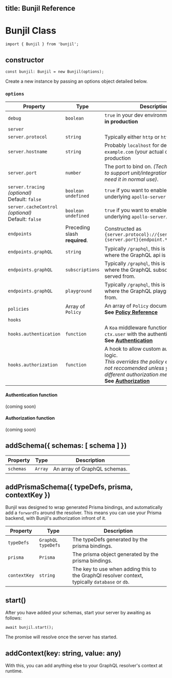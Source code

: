 title: Bunjil Reference
---


# Bunjil Class

`import { Bunjil } from 'bunjil';`

## constructor

`const bunjil: Bunjil = new Bunjil(options);`

Create a new instance by passing an options object detailed below.

### `options`
|Property|Type|Description|
|---|---|---|
|`debug`|`boolean`|`true` in your dev environment, but **never in production**|
|`server`|||
|`server.protocol`|`string`|Typically either `http` or `https` |
|`server.hostname`|`string`|Probably `localhost` for dev and `example.com` (your actual domain) for production|
|`server.port`|`number`|The port to bind on. _(Technically optional to support unit/integration tests, but you need it in normal use)_.|
|`server.tracing` <br> _(optional)_ <br> Default: `false`|`boolean` `undefined`|`true` if you want to enable tracing on the underlying `apollo-server`|
|`server.cacheControl` <br> _(optional)_ <br> Default: `false`|`boolean` `undefined`|`true` if you want to enable tracing on the underlying `apollo-server`. |
|`endpoints` | Preceding slash **required**.|Constructed as `{server.protocol}://{server.hostname}:{server.port}{endpoint.*}`|
|`endpoints.graphQL`|`string`|Typically `/graphql`, this is the location where the GraphQL api is served from.|
|`endpoints.graphQL`|`subscriptions`|Typically `/graphql`, this is the location where the GraphQL subscriptions api is served from.|
|`endpoints.graphQL`|`playground`|Typically `/graphql`, this is the location where the GraphQL playground is served from.|
|`policies`|Array of `Policy`|An array of `Policy` documents. <br> **See [Policy Reference](/api/policy.html)**|
|`hooks`|||
|`hooks.authentication`|`function`|A `Koa` middleware function that populates `ctx.user` with the authenticated user. <br>**See [Authentication](#Authentication-function)**|
|`hooks.authorization`|`function`|A hook to allow custom authorization logic. <br> _This overrides the policy engine and is not reccomended unless you require a different authorization method._ <br>**See [Authorization](#Authorization-function)**|

#### Authentication function
(coming soon)

#### Authorization function
(coming soon)


## addSchema({ schemas: [ schema ] })

|Property|Type|Description|
|---|---|---|
|`schemas`|`Array`|An array of GraphQL schemas.|



## addPrismaSchema({ typeDefs, prisma, contextKey })

Bunjil was designed to wrap generated Prisma bindings, and automatically add a `forwardTo` around the resolver. This means you can use your Prisma backend, with Bunjil's authorization infront of it.

|Property|Type|Description|
|---|---|---|
|`typeDefs`|`GraphQL typeDefs`|The typeDefs generated by the prisma bindings.|
|`prisma`|`Prisma`|The prisma object generated by the prisma bindings.|
|`contextKey`|`string`|The key to use when adding this to the GraphQl resolver context, typically `database` or `db`.|

## start()

After you have added your schemas, start your server by awaiting as follows:

`await bunjil.start();`

The promise will resolve once the server has started.

## addContext(key: string, value: any)

With this, you can add anything else to your GraphQL resolver's context at runtime.